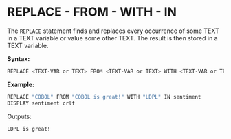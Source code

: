 # REPLACE - FROM - WITH - IN

The `REPLACE` statement finds and replaces every occurrence of some TEXT in a TEXT variable or value some other TEXT.  The result is then stored in a TEXT variable.

**Syntax:**

```c
REPLACE <TEXT-VAR or TEXT> FROM <TEXT-VAR or TEXT> WITH <TEXT-VAR or TEXT> IN <TEXT-VAR>
```

**Example:**

```coffeescript
REPLACE "COBOL" FROM "COBOL is great!" WITH "LDPL" IN sentiment
DISPLAY sentiment crlf
```

Outputs:

```text
LDPL is great!
```

